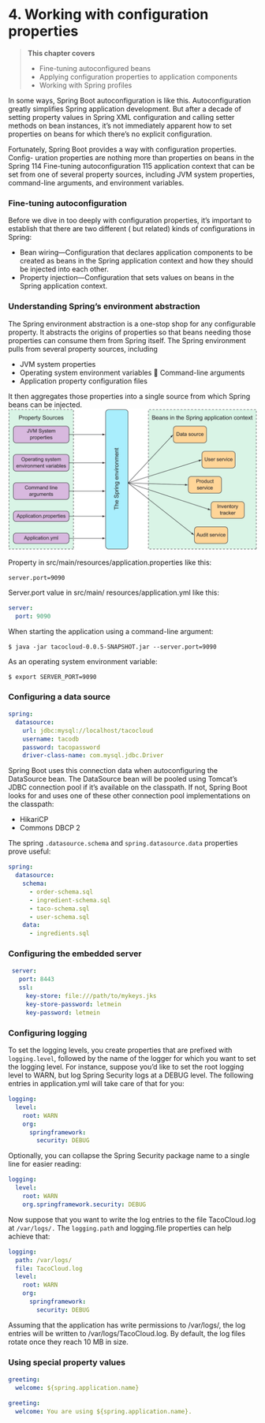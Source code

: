# 4. Working with configuration properties

> **This chapter covers**
> - Fine-tuning autoconfigured beans
> - Applying configuration properties to application components
> - Working with Spring profiles

In some ways, Spring Boot autoconfiguration is like this. Autoconfiguration greatly simplifies Spring application
development. But after a decade of setting property values in Spring XML configuration and calling setter methods on
bean instances, it’s not immediately apparent how to set properties on beans for which there’s no explicit
configuration.

Fortunately, Spring Boot provides a way with configuration properties. Config- uration properties are nothing more than
properties on beans in the Spring 114 Fine-tuning autoconfiguration 115 application context that can be set from one of
several property sources, including JVM system properties, command-line arguments, and environment variables.

### Fine-tuning autoconfiguration

Before we dive in too deeply with configuration properties, it’s important to establish that there are two different (
but related) kinds of configurations in Spring:

- Bean wiring—Configuration that declares application components to be created as beans in the Spring application
  context and how they should be injected into each other.
- Property injection—Configuration that sets values on beans in the Spring application context.

### Understanding Spring’s environment abstraction

The Spring environment abstraction is a one-stop shop for any configurable property. It abstracts the origins of
properties so that beans needing those properties can consume them from Spring itself. The Spring environment pulls from
several property sources, including

- JVM system properties
- Operating system environment variables  Command-line arguments
- Application property configuration files

It then aggregates those properties into a single source from which Spring beans can be injected.
![img.png](../img/img5.png)

Property in src/main/resources/application.properties like this:

```properties
server.port=9090
```

Server.port value in src/main/ resources/application.yml like this:

```yaml
server:
  port: 9090
```

When starting the application using a command-line argument:

```
$ java -jar tacocloud-0.0.5-SNAPSHOT.jar --server.port=9090
```

As an operating system environment variable:

```
$ export SERVER_PORT=9090
```

### Configuring a data source

```yaml
spring:
  datasource:
    url: jdbc:mysql://localhost/tacocloud
    username: tacodb
    password: tacopassword
    driver-class-name: com.mysql.jdbc.Driver
```

Spring Boot uses this connection data when autoconfiguring the DataSource bean. The DataSource bean will be pooled using
Tomcat’s JDBC connection pool if it’s available on the classpath. If not, Spring Boot looks for and uses one of these
other connection pool implementations on the classpath:

- HikariCP
- Commons DBCP 2

The spring `.datasource.schema` and `spring.datasource.data` properties prove useful:

```yaml
spring:
  datasource:
    schema:
      - order-schema.sql
      - ingredient-schema.sql
      - taco-schema.sql
      - user-schema.sql
    data:
      - ingredients.sql
```

### Configuring the embedded server

```yaml
 server:
   port: 8443
   ssl:
     key-store: file:///path/to/mykeys.jks
     key-store-password: letmein
     key-password: letmein
```

### Configuring logging

To set the logging levels, you create properties that are prefixed with `logging.level`, followed by the name of the
logger for which you want to set the logging level. For instance, suppose you’d like to set the root logging level to
WARN, but log Spring Security logs at a DEBUG level. The following entries in application.yml will take care of that for
you:

```yaml
logging:
  level:
    root: WARN
    org:
      springframework:
        security: DEBUG
```

Optionally, you can collapse the Spring Security package name to a single line for easier reading:

```yaml
logging:
  level:
    root: WARN
    org.springframework.security: DEBUG
```

Now suppose that you want to write the log entries to the file TacoCloud.log at `/var/logs/.` The `logging.path` and
logging.file properties can help achieve that:

```yaml
logging:
  path: /var/logs/
  file: TacoCloud.log
  level:
    root: WARN
    org:
      springframework:
        security: DEBUG
```

Assuming that the application has write permissions to /var/logs/, the log entries will be written to
/var/logs/TacoCloud.log. By default, the log files rotate once they reach 10 MB in size.

### Using special property values

```yaml
greeting:
  welcome: ${spring.application.name}
```

```yaml
greeting:
  welcome: You are using ${spring.application.name}.
```